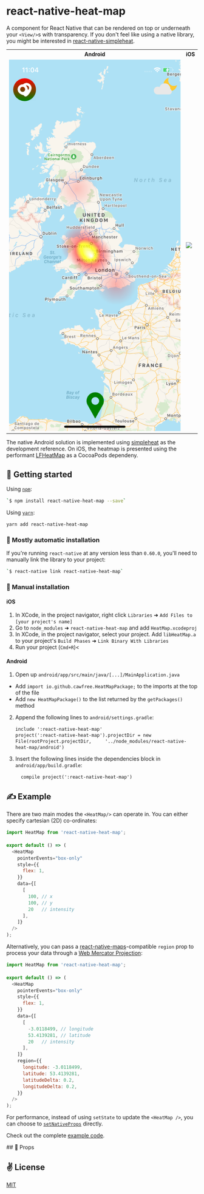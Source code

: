 # react-native-heat-map
A <HeatMap /> component for React Native that can be rendered on top or underneath your `<View/>`s with transparency. If you don't feel like using a native library, you might be  interested in [react-native-simpleheat](https://github.com/cawfree/react-native-simpleheat).

<table style="width:100%">
  <tr>
    <th>Android</th>
    <th>iOS</th>
  </tr>
  <tr>
    <td><img src="./bin/ios.png"/></td>
    <td><img src="https://www.inovex.de/blog/wp-content/uploads/2018/03/react-native.png"/></td>
  </tr>
</table>

The native Android solution is implemented using [simpleheat](https://github.com/mourner/simpleheat) as the development reference. On iOS, the heatmap is presented using the performant [LFHeatMap](https://github.com/gpolak/LFHeatMap) as a CocoaPods dependeny.

## 🚀 Getting started

Using [`npm`]():

```sh
`$ npm install react-native-heat-map --save`
```

Using [`yarn`]():

```sh
yarn add react-native-heat-map
```

### 🤖 Mostly automatic installation

If you're running `react-native` at any version less than `0.60.0`, you'll need to manually link the library to your project:

```sh
`$ react-native link react-native-heat-map`
```

### 🔩 Manual installation

#### iOS

1. In XCode, in the project navigator, right click `Libraries` ➜ `Add Files to [your project's name]`
2. Go to `node_modules` ➜ `react-native-heat-map` and add `HeatMap.xcodeproj`
3. In XCode, in the project navigator, select your project. Add `libHeatMap.a` to your project's `Build Phases` ➜ `Link Binary With Libraries`
4. Run your project (`Cmd+R`)<

#### Android

1. Open up `android/app/src/main/java/[...]/MainApplication.java`
  - Add `import io.github.cawfree.HeatMapPackage;` to the imports at the top of the file
  - Add `new HeatMapPackage()` to the list returned by the `getPackages()` method
2. Append the following lines to `android/settings.gradle`:
  	```
  	include ':react-native-heat-map'
  	project(':react-native-heat-map').projectDir = new File(rootProject.projectDir, 	'../node_modules/react-native-heat-map/android')
  	```
3. Insert the following lines inside the dependencies block in `android/app/build.gradle`:
  	```
      compile project(':react-native-heat-map')
  	```

## ✍️ Example

There are two main modes the `<HeatMap/>` can operate in. You can either specify cartesian (2D) co-ordinates:

```javascript
import HeatMap from 'react-native-heat-map';

export default () => (
  <HeatMap
    pointerEvents="box-only"
    style={{
      flex: 1,
    }}
    data={[
      [
        100, // x
        100, // y
        20   // intensity
      ],
    ]}
  />
);
```

Alternatively, you can pass a [react-native-maps](https://github.com/react-native-community/react-native-maps)-compatible `region` prop to process your data through a [Web Mercator Projection](https://en.wikipedia.org/wiki/Web_Mercator_projection):

```javascript
import HeatMap from 'react-native-heat-map';

export default () => (
  <HeatMap
    pointerEvents="box-only"
    style={{
      flex: 1,
    }}
    data={[
      [
        -3.0118499, // longitude
        53.4139281, // latitude
        20   // intensity
      ],
    ]}
    region={{
      longitude: -3.0118499,
      latitude: 53.4139281,
      latitudeDelta: 0.2,
      longitudeDelta: 0.2,
    }}
  />
);
```

For performance, instead of using `setState` to update the `<HeatMap />`, you can choose to [`setNativeProps`](https://facebook.github.io/react-native/docs/direct-manipulation) directly.

Check out the complete [example code](https://github.com/cawfree/react-native-heat-map/blob/master/example/App.js).


## 📌 Props



## ✌️ License
[MIT](https://opensource.org/licenses/MIT)
